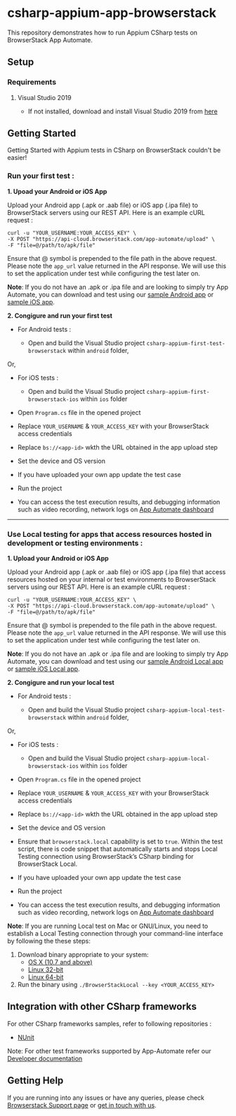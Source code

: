 # csharp-appium-app-browserstack

This repository demonstrates how to run Appium CSharp tests on BrowserStack App Automate.

## Setup

### Requirements

1. Visual Studio 2019

    - If not installed, download and install Visual Studio 2019 from [here](https://visualstudio.microsoft.com/vs/)

## Getting Started

Getting Started with Appium tests in CSharp on BrowserStack couldn't be easier!

### Run your first test :

**1. Upoad your Android or iOS App**

Upload your Android app (.apk or .aab file) or iOS app (.ipa file) to BrowserStack servers using our REST API. Here is an example cURL request :

```curl
curl -u "YOUR_USERNAME:YOUR_ACCESS_KEY" \
-X POST "https://api-cloud.browserstack.com/app-automate/upload" \
-F "file=@/path/to/apk/file"
```

Ensure that @ symbol is prepended to the file path in the above request. Please note the `app_url` value returned in the API response. We will use this to set the application under test while configuring the test later on.

**Note**: If you do not have an .apk or .ipa file and are looking to simply try App Automate, you can download and test using our [sample Android app](https://www.browserstack.com/app-automate/sample-apps/android/WikipediaSample.apk) or [sample iOS app](https://www.browserstack.com/app-automate/sample-apps/ios/BStackSampleApp.ipa).

**2. Congigure and run your first test**

-  For Android tests :

    - Open and build the Visual Studio project `csharp-appium-first-test-browserstack` within `android` folder,
 
 Or,

-  For iOS tests :

    - Open and build the Visual Studio project `csharp-appium-first-browserstack-ios` within `ios` folder
    
- Open `Program.cs` file in the opened project

- Replace `YOUR_USERNAME` & `YOUR_ACCESS_KEY` with your BrowserStack access credentials

- Replace `bs://<app-id>` wkth the URL obtained in the app upload step

- Set the device and OS version

- If you have uploaded your own app update the test case

- Run the project

- You can access the test execution results, and debugging information such as video recording, network logs on [App Automate dashboard](https://app-automate.browserstack.com/dashboard)

---

### **Use Local testing for apps that access resources hosted in development or testing environments :**

**1. Upload your Android or iOS App**

Upload your Android app (.apk or .aab file) or iOS app (.ipa file) that access resources hosted on your internal or test environments to BrowserStack servers using our REST API. Here is an example cURL request :

```
curl -u "YOUR_USERNAME:YOUR_ACCESS_KEY" \
-X POST "https://api-cloud.browserstack.com/app-automate/upload" \
-F "file=@/path/to/apk/file"
```

Ensure that @ symbol is prepended to the file path in the above request. Please note the `app_url` value returned in the API response. We will use this to set the application under test while configuring the test later on.

**Note**: If you do not have an .apk or .ipa file and are looking to simply try App Automate, you can download and test using our [sample Android Local app](https://www.browserstack.com/app-automate/sample-apps/android/LocalSample.apk) or [sample iOS Local app](https://www.browserstack.com/app-automate/sample-apps/ios/LocalSample.ipa).

**2. Congigure and run your local test**

-  For Android tests :

    - Open and build the Visual Studio project `csharp-appium-local-test-browserstack` within `android` folder,
 
 Or,

-  For iOS tests :

    - Open and build the Visual Studio project `csharp-appium-local-browserstack-ios` within `ios` folder
    
- Open `Program.cs` file in the opened project

- Replace `YOUR_USERNAME` & `YOUR_ACCESS_KEY` with your BrowserStack access credentials

- Replace `bs://<app-id>` wkth the URL obtained in the app upload step

- Set the device and OS version

- Ensure that `browserstack.local` capability is set to `true`. Within the test script, there is code snippet that automatically starts and stops Local Testing connection using BrowserStack’s CSharp binding for BrowserStack Local. 

- If you have uploaded your own app update the test case

- Run the project

- You can access the test execution results, and debugging information such as video recording, network logs on [App Automate dashboard](https://app-automate.browserstack.com/dashboard)

**Note**: If you are running Local test on Mac or GNU/Linux, you need to establish a Local Testing connection through your command-line interface by following the these steps:
 1. Download binary appropriate to your system: 
    - [OS X (10.7 and above)](https://www.browserstack.com/browserstack-local/BrowserStackLocal-darwin-x64.zip)
    - [Linux 32-bit](https://www.browserstack.com/browserstack-local/BrowserStackLocal-linux-ia32.zip)
    - [Linux 64-bit](https://www.browserstack.com/browserstack-local/BrowserStackLocal-linux-x64.zip)
 2. Run the binary using `./BrowserStackLocal --key <YOUR_ACCESS_KEY>`

## Integration with other CSharp frameworks

For other CSharp frameworks samples, refer to following repositories :

- [NUnit](https://github.com/browserstack/nunit-appium-app-browserstack)

Note: For other test frameworks supported by App-Automate refer our [Developer documentation](https://www.browserstack.com/docs/)

## Getting Help

If you are running into any issues or have any queries, please check [Browserstack Support page](https://www.browserstack.com/support/app-automate) or [get in touch with us](https://www.browserstack.com/contact?ref=help).
